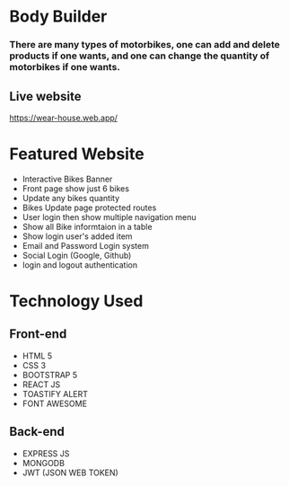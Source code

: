 # Body Builder
### There are many types of motorbikes, one can add and delete products if one wants, and one can change the quantity of motorbikes if one wants.
## Live website
https://wear-house.web.app/

# Featured Website
- Interactive Bikes Banner 
- Front page show just 6 bikes
- Update any bikes quantity
- Bikes Update page protected routes
- User login then show multiple navigation menu
- Show all Bike informtaion in a table
- Show login user's added item
- Email and Password Login system
- Social Login (Google, Github)
- login and logout authentication


# Technology Used
## Front-end
- HTML 5
- CSS 3
- BOOTSTRAP 5
- REACT JS
- TOASTIFY ALERT
- FONT AWESOME

## Back-end
- EXPRESS JS
- MONGODB
- JWT (JSON WEB TOKEN)

